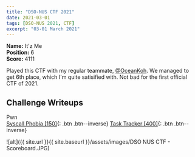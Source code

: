 ```yaml
---
title: "DSO-NUS CTF 2021"
date: 2021-03-01
tags: [DSO-NUS 2021, CTF]
excerpt: "03-01 March 2021"
--- 
```


**Name:** It'z Me  
**Position:** 6  
**Score:** 4111

Played this CTF with my regular teammate, [@OceanKoh](http://dihydrogen.monoxide.tech/). We managed to get 6th place, which I'm quite satisified with. Not bad for the first official CTF of 2021.

## Challenge Writeups  
Pwn  
[Syscall Phobia [150]](/Syscall-Phobia/){: .btn .btn--inverse}
[Task Tracker [400]](/Task-Tracker/){: .btn .btn--inverse}

![alt]({{ site.url }}{{ site.baseurl }}/assets/images/DSO NUS CTF - Scoreboard.JPG)
